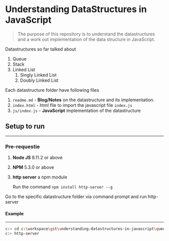 # Understanding DataStructures in JavaScript #

> The purpose of this repository is to understand the datastructures and a work out implementation of the data structure in JavaScript.

Datastructures so far talked about
1. Queue
2. Stack
3. Linked List
    1. Singly Linked List
    2. Doubly Linked List

Each datastructure folder have following files
1. ```readme.md``` - **Blog/Notes** on the datastructure and its implementation.
2. ```index.html``` - html file to import the javascript file ```index.js```
3. ```js/index.js``` - **JavaScript** implementation of the datastructure

## Setup to run ##
---
### Pre-requestie ###
1. **Node JS** 8.11.2 or above
2. **NPM** 5.3.0 or above
3. **http server** a npm module
    
    Run the command ```npm install http-server --g```

Go to the specific datastructure folder via command prompt and run http-server

#### Example ####
---

```sh
c:> cd c:\workspace\git\understanding-datastructures-in-javascript\queue
c:> http-server
```








